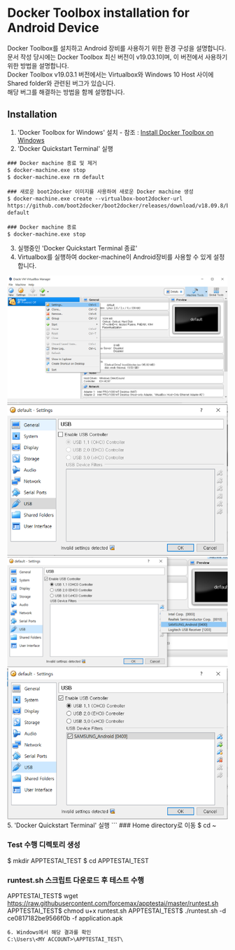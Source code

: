 Docker Toolbox installation for Android Device
==============================================
Docker Toolbox를 설치하고 Android 장비를 사용하기 위한 환경 구성을 설명합니다.<br/>
문서 작성 당시에는 Docker Toolbox 최신 버전이 v19.03.1이며, 이 버전에서 사용하기 위한 방법을 설명합니다.<br/>
Docker Toolbox v19.03.1 버전에서는 Virtualbox와 Windows 10 Host 사이에 Shared folder와 관련된 버그가 있습니다.<br/>
해당 버그를 해결하는 방법을 함께 설명합니다.

Installation
------------ 
1. 'Docker Toolbox for Windows' 설치 - 참조 : [Install Docker Toolbox on Windows](https://docs.docker.com/toolbox/toolbox_install_windows/)
2. 'Docker Quickstart Terminal' 실행
```
### Docker machine 종료 및 제거
$ docker-machine.exe stop
$ docker-machine.exe rm default

### 새로운 boot2docker 이미지를 사용하여 새로운 Docker machine 생성
$ docker-machine.exe create --virtualbox-boot2docker-url https://github.com/boot2docker/boot2docker/releases/download/v18.09.8/boot2docker.iso default

### Docker machine 종료
$ docker-machine.exe stop
```
3. 실행중인 'Docker Quickstart Terminal 종료'
4. Virtualbox를 실행하여 docker-machine이 Android장비를 사용할 수 있게 설정합니다.
<img src="img/virtualbox-machine-setting.png" width="640">
<img src="img/virtualbox-usb-setting.png" width="640">
<img src="img/virtualbox-usb-setting-device-select.png" width="640">
<img src="img/virtualbox-usb-setting-final.png" width="640">
5. 'Docker Quickstart Terminal' 실행
```
### Home directory로 이동
$ cd ~

### Test 수행 디렉토리 생성
$ mkdir APPTESTAI_TEST
$ cd APPTESTAI_TEST

### runtest.sh 스크립트 다운로드 후 테스트 수행
APPTESTAI_TEST$ wget https://raw.githubusercontent.com/forcemax/apptestai/master/runtest.sh
APPTESTAI_TEST$ chmod u+x runtest.sh
APPTESTAI_TEST$ ./runtest.sh -d ce0817182be9566f0b -f application.apk
```
6. Windows에서 해당 결과를 확인
C:\Users\<MY ACCOUNT>\APPTESTAI_TEST\
